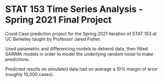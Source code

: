 # STAT 153 Time Series Analysis - Spring 2021 Final Project
 Covid Case prediction project for the Spring 2021 iteration of STAT 153 at UC Berkeley taught by Professor Jared Fisher. 
 
 Used parametric and differencing models to detrend data, then fitted SARIMA models in order to model the underlying random noise to make predictions. 
 
 Predicted results on simulated data had on average a 10% margin of error (roughly 10,000 cases). 
